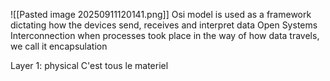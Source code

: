 ![[Pasted image 20250911120141.png]]
Osi model is used as a framework dictating how the devices send, receives and interpret data
Open Systems Interconnection 
when processes took place in the way of  how data travels, we call it encapsulation

Layer 1: physical
C'est tous le materiel 